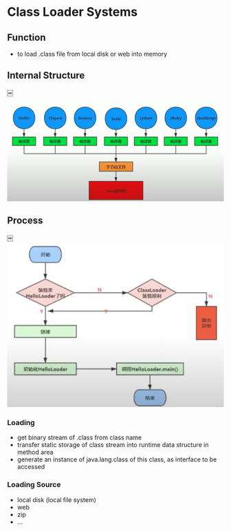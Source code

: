 #  Class Loader Systems



## Function


* to load .class file from local disk or web into memory




## Internal Structure


￼![jvmByteCodeImg](./imageDir/jvmByteCodeImg.png)




## Process


￼![jvmByteCodeImg](./imageDir/classLoadProcess.png)


### Loading

* get binary stream of .class from class name
* transfer static storage of class stream into runtime data structure in method area
* generate an instance of java.lang.class of this class, as interface to be accessed


### Loading Source
* local disk (local file system)
* web 
* zip
* ...



